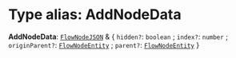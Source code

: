 # Type alias: AddNodeData

**AddNodeData**: [`FlowNodeJSON`](/auto-docs/fixed-layout-editor/interfaces/FlowNodeJSON.md) & { `hidden?`: `boolean` ; `index?`: `number` ; `originParent?`: [`FlowNodeEntity`](/auto-docs/fixed-layout-editor/classes/FlowNodeEntity-1.md) ; `parent?`: [`FlowNodeEntity`](/auto-docs/fixed-layout-editor/classes/FlowNodeEntity-1.md)  }
